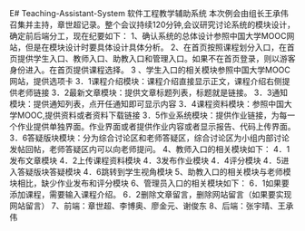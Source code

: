 E# Teaching-Assistant-System
软件工程教学辅助系统
本次例会由组长王承伟召集并主持，章世超记录。整个会议持续120分钟,会议研究讨论系统的模块设计，确定前后端分工，现在纪要如下：
1、确认系统的总体设计参照中国大学MOOC网站，但是在模块设计时要具体设计具体分析。
2、在首页按照课程划分入口，在首页提供学生入口、教师入口、助教入口和管理入口。如果不在首页登录，则以游客身份进入。在首页提供课程选择。
3 、学生入口的相关模块参照中国大学MOOC网站，提供选项卡
3．1课程介绍模块：课程介绍直接显示正文，课程介绍右侧提供老师链接
3．2最新文章模块：提供文章标题列表，标题就是链接。
3．3通知模块：提供通知列表，点开任通知即可显示内容
3．4课程资料模块：参照中国大学MOOC,提供资料或者资料下载链接
3．5作业系统模块：提供作业链接，为每一个作业提供单独界面。作业界面或者提供作业内容或者显示报告、代码上传界面。
3．6答疑版块模块：分为综合讨论区和老师答疑区，综合讨论区为小组内部讨论发帖回帖，老师答疑区内可以向老师提问。
4、教师入口的相关模块如下：
4．1发布文章模块
4．2上传课程资料模块
4．3发布作业模块
4．4评分模块
4．5进入答疑版块答疑模块
4．6跳转到学生视角模块
5、助教入口的相关模块与老师模块相比，缺少作业发布和评分模块
6、管理员入口的相关模块如下：
6．1如果要添加课程，需要输入课程介绍。
6．2删除文章留言，删除网站留言（如果要实现网站留言）
7、前端：章世超、李博奥、廖金元、谢俊东
8、后端：张宇晴、王承伟


